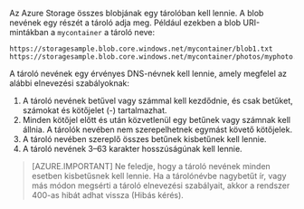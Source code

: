 Az Azure Storage összes blobjának egy tárolóban kell lennie. A blob nevének egy részét a tároló adja meg. Például ezekben a blob URI-mintákban a `mycontainer` a tároló neve:

    https://storagesample.blob.core.windows.net/mycontainer/blob1.txt
    https://storagesample.blob.core.windows.net/mycontainer/photos/myphoto.jpg

A tároló nevének egy érvényes DNS-névnek kell lennie, amely megfelel az alábbi elnevezési szabályoknak:

1. A tároló nevének betűvel vagy számmal kell kezdődnie, és csak betűket, számokat és kötőjelet (-) tartalmazhat.
1. Minden kötőjel előtt és után közvetlenül egy betűnek vagy számnak kell állnia. A tárolók nevében nem szerepelhetnek egymást követő kötőjelek.
1. A tároló nevében szereplő összes betűnek kisbetűnek kell lennie.
1. A tároló nevének 3–63 karakter hosszúságúnak kell lennie.

> [AZURE.IMPORTANT] Ne feledje, hogy a tároló nevének minden esetben kisbetűsnek kell lennie. Ha a tárolónévbe nagybetűt ír, vagy más módon megsérti a tároló elnevezési szabályait, akkor a rendszer 400-as hibát adhat vissza (Hibás kérés). 


<!--HONumber=Jun16_HO2-->


